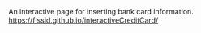 An interactive page for inserting bank card information. </br>
https://fissid.github.io/interactiveCreditCard/
